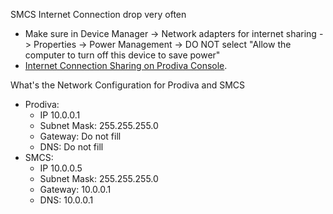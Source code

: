 SMCS Internet Connection drop very often
- Make sure in Device Manager -> Network adapters for internet sharing -> Properties -> Power Management -> DO NOT select "Allow the computer to turn off this device to save power"
- [Internet Connection Sharing on Prodiva Console](https://learn.microsoft.com/en-gb/troubleshoot/windows-client/networking/ics-not-work-after-computer-or-service-restart).

What's the Network Configuration for Prodiva and SMCS
- Prodiva:
  - IP 10.0.0.1
  - Subnet Mask: 255.255.255.0
  - Gateway: Do not fill
  - DNS: Do not fill
- SMCS:
  - IP 10.0.0.5
  - Subnet Mask: 255.255.255.0
  - Gateway: 10.0.0.1
  - DNS: 10.0.0.1

